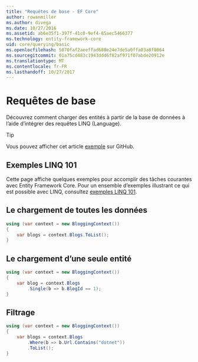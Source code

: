 ```yaml
---
title: "Requêtes de base - EF Core"
author: rowanmiller
ms.author: divega
ms.date: 10/27/2016
ms.assetid: ab6e35f1-397f-41c0-9ef4-85aec5466377
ms.technology: entity-framework-core
uid: core/querying/basic
ms.openlocfilehash: 5070faf2aeeffad680e24e7de5a0ffa03a8f0064
ms.sourcegitcommit: 01a75cd483c1943ddd6f82af971f07abde20912e
ms.translationtype: MT
ms.contentlocale: fr-FR
ms.lasthandoff: 10/27/2017
---
```

# <a name="basic-queries"></a>Requêtes de base

Découvrez comment charger des entités à partir de la base de données à l’aide d’intégrer des requêtes LINQ (Language).

> [!TIP]  
> Vous pouvez afficher cet article [exemple](https://github.com/aspnet/EntityFramework.Docs/tree/master/samples/core/Querying) sur GitHub.

## <a name="101-linq-samples"></a>Exemples LINQ 101

Cette page affiche quelques exemples pour accomplir des tâches courantes avec Entity Framework Core. Pour un ensemble d’exemples illustrant ce qui est possible avec LINQ, consultez [exemples LINQ 101](https://code.msdn.microsoft.com/101-LINQ-Samples-3fb9811b).

## <a name="loading-all-data"></a>Le chargement de toutes les données

<!-- [!code-csharp[Main](samples/core/Querying/Querying/Basics/Sample.cs)] -->
``` csharp
using (var context = new BloggingContext())
{
    var blogs = context.Blogs.ToList();
}
```

## <a name="loading-a-single-entity"></a>Le chargement d’une seule entité

<!-- [!code-csharp[Main](samples/core/Querying/Querying/Basics/Sample.cs)] -->
``` csharp
using (var context = new BloggingContext())
{
    var blog = context.Blogs
        .Single(b => b.BlogId == 1);
}
```

## <a name="filtering"></a>Filtrage

<!-- [!code-csharp[Main](samples/core/Querying/Querying/Basics/Sample.cs)] -->
``` csharp
using (var context = new BloggingContext())
{
    var blogs = context.Blogs
        .Where(b => b.Url.Contains("dotnet"))
        .ToList();
}
```
